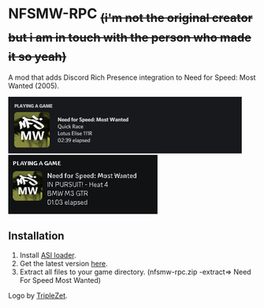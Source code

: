 # NFSMW-RPC <sub>~~(i'm not the original creator but i am in touch with the person who made it so yeah)~~</sub>
A mod that adds Discord Rich Presence integration to Need for Speed: Most Wanted (2005).  

<img src="assets/presence-old.png">
<img src="assets/presence.png">

## Installation

1. Install [ASI loader](https://github.com/ThirteenAG/Ultimate-ASI-Loader/releases/download/v4.68/Ultimate-ASI-Loader.zip).
2. Get the latest version [here](https://github.com/Jay-the-Creator/nfsmw-rpc/releases/download/releases/nsfmw-rpc.rar).
3. Extract all files to your game directory. (nfsmw-rpc.zip -extract=> Need For Speed Most Wanted)

Logo by [TripleZet](https://www.deviantart.com/triplezet).
